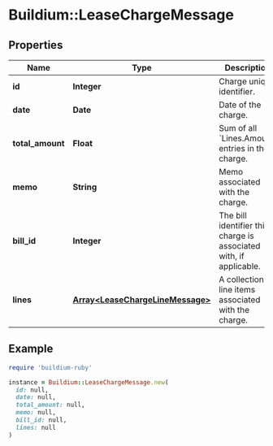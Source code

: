 # Buildium::LeaseChargeMessage

## Properties

| Name | Type | Description | Notes |
| ---- | ---- | ----------- | ----- |
| **id** | **Integer** | Charge unique identifier. | [optional] |
| **date** | **Date** | Date of the charge. | [optional] |
| **total_amount** | **Float** | Sum of all &#x60;Lines.Amount&#x60; entries in the charge. | [optional] |
| **memo** | **String** | Memo associated with the charge. | [optional] |
| **bill_id** | **Integer** | The bill identifier this charge is associated with, if applicable. | [optional] |
| **lines** | [**Array&lt;LeaseChargeLineMessage&gt;**](LeaseChargeLineMessage.md) | A collection of line items associated with the charge. | [optional] |

## Example

```ruby
require 'buildium-ruby'

instance = Buildium::LeaseChargeMessage.new(
  id: null,
  date: null,
  total_amount: null,
  memo: null,
  bill_id: null,
  lines: null
)
```

